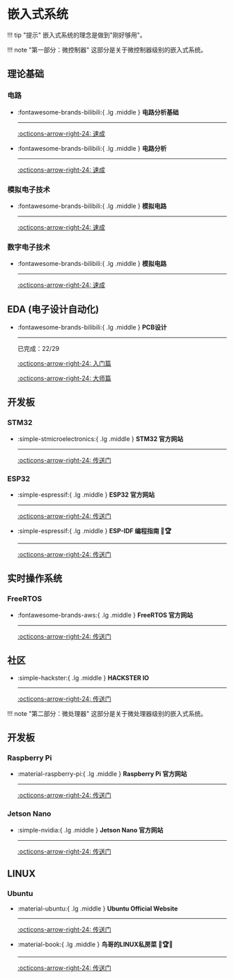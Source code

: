 # __嵌入式系统__

!!! tip "提示"
    嵌入式系统的理念是做到"刚好够用"。

!!! note "第一部分：微控制器"
    这部分是关于微控制器级别的嵌入式系统。

## __理论基础__

### 电路

<div class="grid cards" markdown>

-   :fontawesome-brands-bilibili:{ .lg .middle } __电路分析基础__

    ---

    [:octicons-arrow-right-24: <a href="https://www.bilibili.com/video/BV1dJ7VzZEXD?spm_id_from=333.788.recommend_more_video.0&vd_source=5a427660f0337fedc22d4803661d493f" target="_blank"> 速成 </a>](#)

-   :fontawesome-brands-bilibili:{ .lg .middle } __电路分析__

    ---

    [:octicons-arrow-right-24: <a href="https://www.bilibili.com/video/BV1Tj411G7z2/?spm_id_from=333.337.search-card.all.click&vd_source=5a427660f0337fedc22d4803661d493f" target="_blank"> 速成 </a>](#)


</div>

### 模拟电子技术

<div class="grid cards" markdown>

-   :fontawesome-brands-bilibili:{ .lg .middle } __模拟电路__

    ---

    [:octicons-arrow-right-24: <a href="https://www.bilibili.com/video/BV1SM4y1Q7Lr/?spm_id_from=333.1387.search.video_card.click&vd_source=5a427660f0337fedc22d4803661d493f" target="_blank"> 速成 </a>](#)

</div>

### 数字电子技术

<div class="grid cards" markdown>

-   :fontawesome-brands-bilibili:{ .lg .middle } __模拟电路__

    ---

    [:octicons-arrow-right-24: <a href="https://www.bilibili.com/video/BV1dJ7VzZEXD/?spm_id_from=333.1387.search.video_card.click&vd_source=5a427660f0337fedc22d4803661d493f" target="_blank"> 速成 </a>](#)

</div>


## __EDA (电子设计自动化)__

<div class="grid cards" markdown>

-   :fontawesome-brands-bilibili:{ .lg .middle } __PCB设计__

    ---

    已完成：22/29

    [:octicons-arrow-right-24: <a href="https://www.bilibili.com/video/BV1At421h7Ui?spm_id_from=333.788.videopod.episodes&vd_source=5a427660f0337fedc22d4803661d493f" target="_blank"> 入门篇 </a>](#)

    [:octicons-arrow-right-24: <a href="https://www.bilibili.com/video/BV1fFAfeZEBE/?spm_id_from=333.337.search-card.all.click&vd_source=5a427660f0337fedc22d4803661d493f" target="_blank"> 大师篇 </a>](#)


</div>

## __开发板__

### STM32

<div class="grid cards" markdown>

-   :simple-stmicroelectronics:{ .lg .middle } __STM32 官方网站__

    ---

    [:octicons-arrow-right-24: <a href="https://www.st.com/en/microcontrollers-microprocessors/stm32-32-bit-arm-cortex-mcus.html" target="_blank"> 传送门 </a>](#)

</div>

### ESP32

<div class="grid cards" markdown>

-   :simple-espressif:{ .lg .middle } __ESP32 官方网站__

    ---

    [:octicons-arrow-right-24: <a href="https://www.espressif.com/en/products/socs/esp32" target="_blank"> 传送门 </a>](#)

-   :simple-espressif:{ .lg .middle } __ESP-IDF 编程指南 🎯🏆__

    ---

    [:octicons-arrow-right-24: <a href="https://docs.espressif.com/projects/esp-idf/zh_CN/latest/esp32/index.html" target="_blank"> 传送门 </a>](#)

</div>

## __实时操作系统__

### FreeRTOS

<div class="grid cards" markdown>

-   :fontawesome-brands-aws:{ .lg .middle } __FreeRTOS 官方网站__

    ---

    [:octicons-arrow-right-24: <a href="https://www.freertos.org/" target="_blank"> 传送门 </a>](#)

</div>

## __社区__

<div class="grid cards" markdown>

-   :simple-hackster:{ .lg .middle } __HACKSTER IO__

    ---

    [:octicons-arrow-right-24: <a href="https://www.hackster.io/" target="_blank"> 传送门 </a>](#)

</div>

!!! note "第二部分：微处理器"
    这部分是关于微处理器级别的嵌入式系统。

## __开发板__

### Raspberry Pi

<div class="grid cards" markdown>

-   :material-raspberry-pi:{ .lg .middle } __Raspberry Pi 官方网站__

    ---

    [:octicons-arrow-right-24: <a href="https://www.raspberrypi.org/" target="_blank"> 传送门 </a>](#)

</div>

### Jetson Nano

<div class="grid cards" markdown>

-   :simple-nvidia:{ .lg .middle } __Jetson Nano 官方网站__

    ---

    [:octicons-arrow-right-24: <a href="https://developer.nvidia.com/embedded/jetson-nano-developer-kit" target="_blank"> 传送门 </a>](#)

</div>

## __LINUX__

### Ubuntu

<div class="grid cards" markdown>

-   :material-ubuntu:{ .lg .middle } __Ubuntu Official Website__

    ---

    [:octicons-arrow-right-24: <a href="https://ubuntu.com/" target="_blank"> 传送门 </a>](#)

-  :material-book:{ .lg .middle } __鸟哥的LINUX私房菜 🎯🏆✅__

    ---

    [:octicons-arrow-right-24: <a href="http://cn.linux.vbird.org/linux_basic/linux_basic.php" target="_blank"> 传送门 </a>](#)

</div>